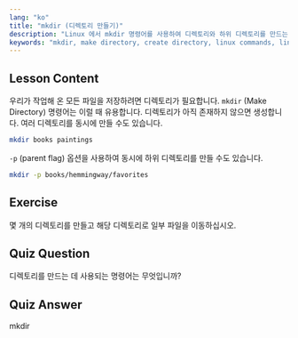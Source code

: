 ```yaml
---
lang: "ko"
title: "mkdir (디렉토리 만들기)"
description: "Linux 에서 mkdir 명령어를 사용하여 디렉토리와 하위 디렉토리를 만드는 방법을 배웁니다. 이 초보자 친화적인 튜토리얼은 파일을 효율적으로 정리하는 데 도움이 됩니다."
keywords: "mkdir, make directory, create directory, linux commands, linux tutorial, beginner linux, linux guide"
---
```


## Lesson Content

우리가 작업해 온 모든 파일을 저장하려면 디렉토리가 필요합니다. `mkdir` (Make Directory) 명령어는 이럴 때 유용합니다. 디렉토리가 아직 존재하지 않으면 생성합니다. 여러 디렉토리를 동시에 만들 수도 있습니다.

```bash
mkdir books paintings
```

`-p` (parent flag) 옵션을 사용하여 동시에 하위 디렉토리를 만들 수도 있습니다.

```bash
mkdir -p books/hemmingway/favorites
```

## Exercise

몇 개의 디렉토리를 만들고 해당 디렉토리로 일부 파일을 이동하십시오.

## Quiz Question

디렉토리를 만드는 데 사용되는 명령어는 무엇입니까?

## Quiz Answer

mkdir
